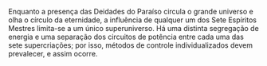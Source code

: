 ﻿Enquanto a presença das Deidades do Paraíso circula o grande universo e olha o círculo da eternidade, a influência de qualquer um dos Sete Espíritos Mestres limita-se a um único superuniverso. Há uma distinta segregação de energia e uma separação dos circuitos de potência entre cada uma das sete supercriações; por isso, métodos de controle individualizados devem prevalecer, e assim ocorre.